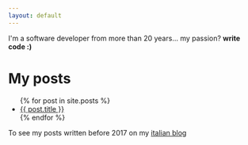 ```yaml
---
layout: default
---
```


I'm a software developer from more than 20 years... my passion? **write code :)**

# My posts

<ul>
  {% for post in site.posts %}
    <li>
      <a href="{{ post.url }}">{{ post.title }}</a>
    </li>
  {% endfor %}
</ul>

To see my posts written before 2017 on my <a href="http://blogs.ugidotnet.org/mb" target="_blank">italian blog</a>
